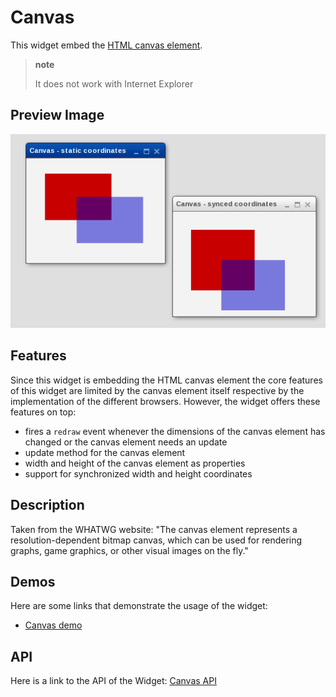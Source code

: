 Canvas
======

This widget embed the [HTML canvas element](http://www.whatwg.org/specs/web-apps/current-work/multipage/the-canvas-element.html#the-canvas-element).

> **note**
>
> It does not work with Internet Explorer

Preview Image
-------------

![canvas.png](canvas.png)

Features
--------

Since this widget is embedding the HTML canvas element the core features of this widget are limited by the canvas element itself respective by the implementation of the different browsers. However, the widget offers these features on top:

-   fires a `redraw` event whenever the dimensions of the canvas element has changed or the canvas element needs an update
-   update method for the canvas element
-   width and height of the canvas element as properties
-   support for synchronized width and height coordinates

Description
-----------

Taken from the WHATWG website: "The canvas element represents a resolution-dependent bitmap canvas, which can be used for rendering graphs, game graphics, or other visual images on the fly."

Demos
-----

Here are some links that demonstrate the usage of the widget:

-   [Canvas demo](http://demo.qooxdoo.org/%{version}/demobrowser/index.html#widget-Canvas.html)

API
---

Here is a link to the API of the Widget:
[Canvas API](http://demo.qooxdoo.org/%{version}/apiviewer/index.html#qx.ui.embed.Canvas)
